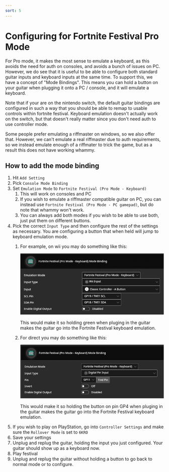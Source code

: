 ```yaml
---
sort: 5
---
```

# Configuring for Fortnite Festival Pro Mode

For Pro mode, it makes the most sense to emulate a keyboard, as this avoids the need for auth on consoles, and avoids a bunch of issues on PC. However, we do see that it is useful to be able to configure both standard guitar inputs and keyboard inputs at the same time.
To support this, we have a concept of "Mode Bindings". This means you can hold a button on your guitar when plugging it onto a PC / console, and it will emulate a keyboard.

Note that if your are on the nintendo switch, the default guitar bindings are configured in such a way that you should be able to remap to usable controls within fortnite festival. Keyboard emulation doesn't actually work on the switch, but that doesn't really matter since you don't need auth to use controller mode.

Some people prefer emulating a riffmaster on windows, so we also offer that. However, we can't emulate a real riffmaster due to auth requirements, so we instead emulate enough of a riffmater to trick the game, but as a result this does not have working whammy.

## How to add the mode binding
1. Hit `Add Setting`
2. Pick `Console Mode Binding`
3. Set `Emulation Mode` to `Fortnite Festival (Pro Mode - Keyboard)`
   1. This will work on consoles and PC
   2. If you wish to emulate a riffmaster compatible guitar on PC, you can instead use `Fortnite Festival (Pro Mode - PC gamepad)`, but do note that whammy won't work.
   3. You can always add both modes if you wish to be able to use both, just put them on different buttons.
4. Pick the correct `Input Type` and then configure the rest of the settings as necessary. You are configuring a button that when held will jump to keyboard emulation mode.
   1. For example, on wii you may do something like this:

      [![Console Mode Wii](/assets/images/screenshots/fnf_console_wii.png)](/assets/images/screenshots/fnf_console_wii.png)

      This would make it so holding green when pluging in the guitar makes the guitar go into the Fortnite Festival keyboard emulation.
   2. For direct you may do something like this:

      [![Console Mode Direct](/assets/images/screenshots/fnf_console_direct.png)](/assets/images/screenshots/fnf_console_direct.png)

      This would make it so holding the button on pin GP4 when pluging in the guitar makes the guitar go into the Fortnite Festival keyboard emulation.
5. If you wish to play on PlayStation, go into `Controller Settings` and make sure the `Rollover Mode` is set to `6KRO`
6. Save your settings
7. Unplug and replug the guitar, holding the input you just configured. Your guitar should show up as a keyboard now.
8. Play festival
9.  Unplug and replug the guitar without holding a button to go back to normal mode or to configure.